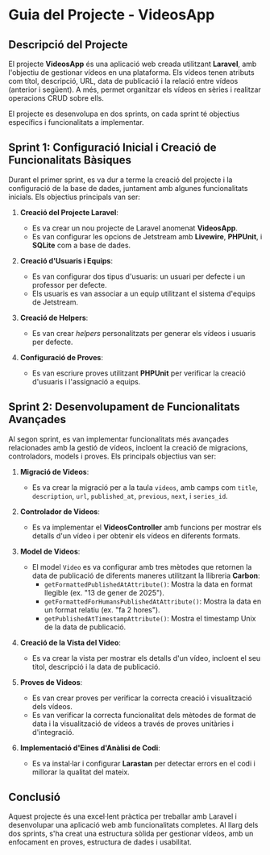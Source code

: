 # Guia del Projecte - VideosApp

## Descripció del Projecte

El projecte **VideosApp** és una aplicació web creada utilitzant **Laravel**, amb l'objectiu de gestionar vídeos en una plataforma. Els vídeos tenen atributs com títol, descripció, URL, data de publicació i la relació entre vídeos (anterior i següent). A més, permet organitzar els vídeos en sèries i realitzar operacions CRUD sobre ells.

El projecte es desenvolupa en dos sprints, on cada sprint té objectius específics i funcionalitats a implementar.

## Sprint 1: Configuració Inicial i Creació de Funcionalitats Bàsiques

Durant el primer sprint, es va dur a terme la creació del projecte i la configuració de la base de dades, juntament amb algunes funcionalitats inicials. Els objectius principals van ser:

1. **Creació del Projecte Laravel**:
   - Es va crear un nou projecte de Laravel anomenat **VideosApp**.
   - Es van configurar les opcions de Jetstream amb **Livewire**, **PHPUnit**, i **SQLite** com a base de dades.
   
2. **Creació d'Usuaris i Equips**:
   - Es van configurar dos tipus d'usuaris: un usuari per defecte i un professor per defecte.
   - Els usuaris es van associar a un equip utilitzant el sistema d'equips de Jetstream.

3. **Creació de Helpers**:
   - Es van crear *helpers* personalitzats per generar els vídeos i usuaris per defecte.

4. **Configuració de Proves**:
   - Es van escriure proves utilitzant **PHPUnit** per verificar la creació d'usuaris i l'assignació a equips.

## Sprint 2: Desenvolupament de Funcionalitats Avançades

Al segon sprint, es van implementar funcionalitats més avançades relacionades amb la gestió de vídeos, incloent la creació de migracions, controladors, models i proves. Els principals objectius van ser:

1. **Migració de Videos**:
   - Es va crear la migració per a la taula `videos`, amb camps com `title`, `description`, `url`, `published_at`, `previous`, `next`, i `series_id`.

2. **Controlador de Videos**:
   - Es va implementar el **VideosController** amb funcions per mostrar els detalls d'un vídeo i per obtenir els vídeos en diferents formats.

3. **Model de Videos**:
   - El model `Video` es va configurar amb tres mètodes que retornen la data de publicació de diferents maneres utilitzant la llibreria **Carbon**:
     - `getFormattedPublishedAtAttribute()`: Mostra la data en format llegible (ex. "13 de gener de 2025").
     - `getFormattedForHumansPublishedAtAttribute()`: Mostra la data en un format relatiu (ex. "fa 2 hores").
     - `getPublishedAtTimestampAttribute()`: Mostra el timestamp Unix de la data de publicació.

4. **Creació de la Vista del Video**:
   - Es va crear la vista per mostrar els detalls d'un vídeo, incloent el seu títol, descripció i la data de publicació.

5. **Proves de Videos**:
   - Es van crear proves per verificar la correcta creació i visualització dels vídeos.
   - Es van verificar la correcta funcionalitat dels mètodes de format de data i la visualització de vídeos a través de proves unitàries i d'integració.

6. **Implementació d'Eines d'Anàlisi de Codi**:
   - Es va instal·lar i configurar **Larastan** per detectar errors en el codi i millorar la qualitat del mateix.

## Conclusió

Aquest projecte és una excel·lent pràctica per treballar amb Laravel i desenvolupar una aplicació web amb funcionalitats completes. Al llarg dels dos sprints, s'ha creat una estructura sòlida per gestionar vídeos, amb un enfocament en proves, estructura de dades i usabilitat.
